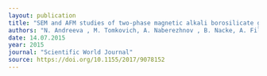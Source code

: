 ```yaml
---
layout: publication
title: "SEM and AFM studies of two-phase magnetic alkali borosilicate glasses"
authors: "N. Andreeva , M. Tomkovich, A. Naberezhnov , B. Nacke, A. Filimonov, O. Alekseeva, P. Vanina, and V. Nizhankovskii"
date: 14.07.2015
year: 2015
journal: "Scientific World Journal"
source: https://doi.org/10.1155/2017/9078152
---
```

